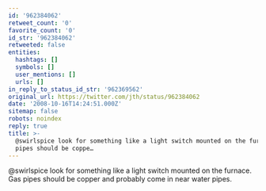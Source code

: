 ```yaml
---
id: '962384062'
retweet_count: '0'
favorite_count: '0'
id_str: '962384062'
retweeted: false
entities:
  hashtags: []
  symbols: []
  user_mentions: []
  urls: []
in_reply_to_status_id_str: '962369562'
original_url: https://twitter.com/jth/status/962384062
date: '2008-10-16T14:24:51.000Z'
sitemap: false
robots: noindex
reply: true
title: >-
  @swirlspice look for something like a light switch mounted on the furnace. Gas
  pipes should be coppe…
---
```


@swirlspice look for something like a light switch mounted on the furnace. Gas pipes should be copper and probably come in near water pipes.